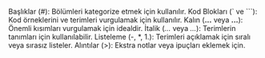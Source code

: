 Başlıklar (#): Bölümleri kategorize etmek için kullanılır.
Kod Blokları (` ve ```): Kod örneklerini ve terimleri vurgulamak için kullanılır.
Kalın (**...** veya __...__): Önemli kısımları vurgulamak için idealdir.
İtalik (*...* veya _..._): Terimlerin tanımları için kullanılabilir.
Listeleme (-, *, 1.): Terimleri açıklamak için sıralı veya sırasız listeler.
Alıntılar (>): Ekstra notlar veya ipuçları eklemek için.